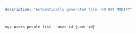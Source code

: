 ```yaml
---
description: "Automatically generated file. DO NOT MODIFY"
---
```


```cli

mgc users people list --user-id {user-id}

```